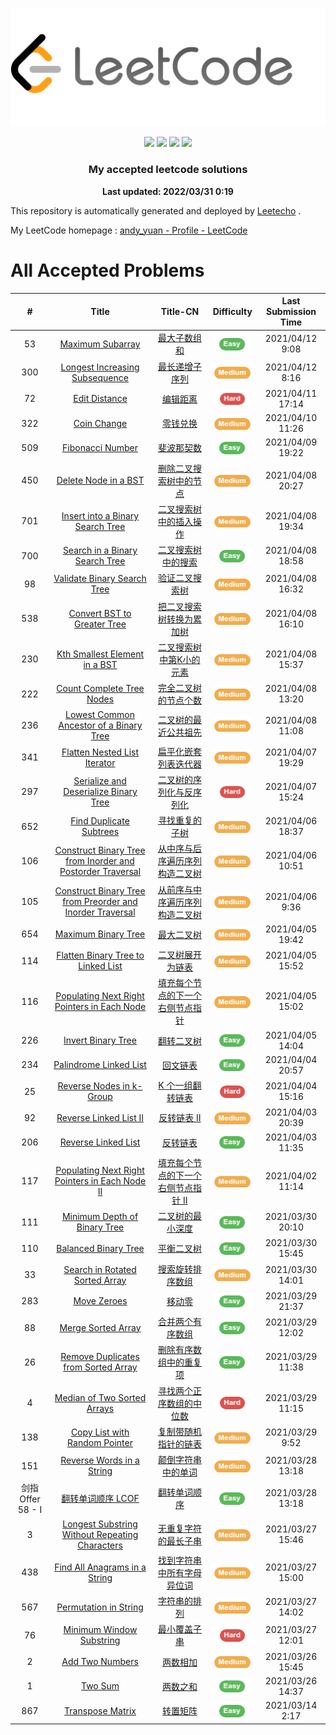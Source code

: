 ![](./imgs/leetcode.png.png)




<p align="center">
  <img src="https://img.shields.io/badge/44/2573-Solved/Total-blue.svg">
  <img src="https://img.shields.io/badge/Easy-14-green.svg">
  <img src="https://img.shields.io/badge/Medium-25-orange.svg">
  <img src="https://img.shields.io/badge/Hard-5-red.svg">
</p>
<h3 align="center">My accepted leetcode solutions</h3>
<p align="center">
  <b>Last updated: 2022/03/31 0:19</b>
  <br>
</p>





<!-- please do not delete this line in order to let people know about Leetecho. Appreciate that :) -->
This repository is automatically generated and deployed by [Leetecho](https://github.com/CallanBi/Leetecho) .

My LeetCode homepage : [andy_yuan - Profile - LeetCode](https://leetcode-cn.com/andy_yuan/)





# All Accepted Problems
|  #  | Title |  Title-CN  | Difficulty | Last Submission Time |
|:---:|:-----:|:-----:|:----------:|:----------:|
| 53 | [Maximum Subarray](problems/maximum-subarray.md) | [最大子数组和](problems/maximum-subarray.md) | ![](./imgs/easy.png) | 2021/04/12 9:08
| 300 | [Longest Increasing Subsequence](problems/longest-increasing-subsequence.md) | [最长递增子序列](problems/longest-increasing-subsequence.md) | ![](./imgs/medium.png) | 2021/04/12 8:16
| 72 | [Edit Distance](problems/edit-distance.md) | [编辑距离](problems/edit-distance.md) | ![](./imgs/hard.png) | 2021/04/11 17:14
| 322 | [Coin Change](problems/coin-change.md) | [零钱兑换](problems/coin-change.md) | ![](./imgs/medium.png) | 2021/04/10 11:26
| 509 | [Fibonacci Number](problems/fibonacci-number.md) | [斐波那契数](problems/fibonacci-number.md) | ![](./imgs/easy.png) | 2021/04/09 19:22
| 450 | [Delete Node in a BST](problems/delete-node-in-a-bst.md) | [删除二叉搜索树中的节点](problems/delete-node-in-a-bst.md) | ![](./imgs/medium.png) | 2021/04/08 20:27
| 701 | [Insert into a Binary Search Tree](problems/insert-into-a-binary-search-tree.md) | [二叉搜索树中的插入操作](problems/insert-into-a-binary-search-tree.md) | ![](./imgs/medium.png) | 2021/04/08 19:34
| 700 | [Search in a Binary Search Tree](problems/search-in-a-binary-search-tree.md) | [二叉搜索树中的搜索](problems/search-in-a-binary-search-tree.md) | ![](./imgs/easy.png) | 2021/04/08 18:58
| 98 | [Validate Binary Search Tree](problems/validate-binary-search-tree.md) | [验证二叉搜索树](problems/validate-binary-search-tree.md) | ![](./imgs/medium.png) | 2021/04/08 16:32
| 538 | [Convert BST to Greater Tree](problems/convert-bst-to-greater-tree.md) | [把二叉搜索树转换为累加树](problems/convert-bst-to-greater-tree.md) | ![](./imgs/medium.png) | 2021/04/08 16:10
| 230 | [Kth Smallest Element in a BST](problems/kth-smallest-element-in-a-bst.md) | [二叉搜索树中第K小的元素](problems/kth-smallest-element-in-a-bst.md) | ![](./imgs/medium.png) | 2021/04/08 15:37
| 222 | [Count Complete Tree Nodes](problems/count-complete-tree-nodes.md) | [完全二叉树的节点个数](problems/count-complete-tree-nodes.md) | ![](./imgs/medium.png) | 2021/04/08 13:20
| 236 | [Lowest Common Ancestor of a Binary Tree](problems/lowest-common-ancestor-of-a-binary-tree.md) | [二叉树的最近公共祖先](problems/lowest-common-ancestor-of-a-binary-tree.md) | ![](./imgs/medium.png) | 2021/04/08 11:08
| 341 | [Flatten Nested List Iterator](problems/flatten-nested-list-iterator.md) | [扁平化嵌套列表迭代器](problems/flatten-nested-list-iterator.md) | ![](./imgs/medium.png) | 2021/04/07 19:29
| 297 | [Serialize and Deserialize Binary Tree](problems/serialize-and-deserialize-binary-tree.md) | [二叉树的序列化与反序列化](problems/serialize-and-deserialize-binary-tree.md) | ![](./imgs/hard.png) | 2021/04/07 15:24
| 652 | [Find Duplicate Subtrees](problems/find-duplicate-subtrees.md) | [寻找重复的子树](problems/find-duplicate-subtrees.md) | ![](./imgs/medium.png) | 2021/04/06 18:37
| 106 | [Construct Binary Tree from Inorder and Postorder Traversal](problems/construct-binary-tree-from-inorder-and-postorder-traversal.md) | [从中序与后序遍历序列构造二叉树](problems/construct-binary-tree-from-inorder-and-postorder-traversal.md) | ![](./imgs/medium.png) | 2021/04/06 10:51
| 105 | [Construct Binary Tree from Preorder and Inorder Traversal](problems/construct-binary-tree-from-preorder-and-inorder-traversal.md) | [从前序与中序遍历序列构造二叉树](problems/construct-binary-tree-from-preorder-and-inorder-traversal.md) | ![](./imgs/medium.png) | 2021/04/06 9:36
| 654 | [Maximum Binary Tree](problems/maximum-binary-tree.md) | [最大二叉树](problems/maximum-binary-tree.md) | ![](./imgs/medium.png) | 2021/04/05 19:42
| 114 | [Flatten Binary Tree to Linked List](problems/flatten-binary-tree-to-linked-list.md) | [二叉树展开为链表](problems/flatten-binary-tree-to-linked-list.md) | ![](./imgs/medium.png) | 2021/04/05 15:52
| 116 | [Populating Next Right Pointers in Each Node](problems/populating-next-right-pointers-in-each-node.md) | [填充每个节点的下一个右侧节点指针](problems/populating-next-right-pointers-in-each-node.md) | ![](./imgs/medium.png) | 2021/04/05 15:02
| 226 | [Invert Binary Tree](problems/invert-binary-tree.md) | [翻转二叉树](problems/invert-binary-tree.md) | ![](./imgs/easy.png) | 2021/04/05 14:04
| 234 | [Palindrome Linked List](problems/palindrome-linked-list.md) | [回文链表](problems/palindrome-linked-list.md) | ![](./imgs/easy.png) | 2021/04/04 20:57
| 25 | [Reverse Nodes in k-Group](problems/reverse-nodes-in-k-group.md) | [K 个一组翻转链表](problems/reverse-nodes-in-k-group.md) | ![](./imgs/hard.png) | 2021/04/04 15:16
| 92 | [Reverse Linked List II](problems/reverse-linked-list-ii.md) | [反转链表 II](problems/reverse-linked-list-ii.md) | ![](./imgs/medium.png) | 2021/04/03 20:39
| 206 | [Reverse Linked List](problems/reverse-linked-list.md) | [反转链表](problems/reverse-linked-list.md) | ![](./imgs/easy.png) | 2021/04/03 11:35
| 117 | [Populating Next Right Pointers in Each Node II](problems/populating-next-right-pointers-in-each-node-ii.md) | [填充每个节点的下一个右侧节点指针 II](problems/populating-next-right-pointers-in-each-node-ii.md) | ![](./imgs/medium.png) | 2021/04/02 11:14
| 111 | [Minimum Depth of Binary Tree](problems/minimum-depth-of-binary-tree.md) | [二叉树的最小深度](problems/minimum-depth-of-binary-tree.md) | ![](./imgs/easy.png) | 2021/03/30 20:10
| 110 | [Balanced Binary Tree](problems/balanced-binary-tree.md) | [平衡二叉树](problems/balanced-binary-tree.md) | ![](./imgs/easy.png) | 2021/03/30 15:45
| 33 | [Search in Rotated Sorted Array](problems/search-in-rotated-sorted-array.md) | [搜索旋转排序数组](problems/search-in-rotated-sorted-array.md) | ![](./imgs/medium.png) | 2021/03/30 14:01
| 283 | [Move Zeroes](problems/move-zeroes.md) | [移动零](problems/move-zeroes.md) | ![](./imgs/easy.png) | 2021/03/29 21:37
| 88 | [Merge Sorted Array](problems/merge-sorted-array.md) | [合并两个有序数组](problems/merge-sorted-array.md) | ![](./imgs/easy.png) | 2021/03/29 12:02
| 26 | [Remove Duplicates from Sorted Array](problems/remove-duplicates-from-sorted-array.md) | [删除有序数组中的重复项](problems/remove-duplicates-from-sorted-array.md) | ![](./imgs/easy.png) | 2021/03/29 11:38
| 4 | [Median of Two Sorted Arrays](problems/median-of-two-sorted-arrays.md) | [寻找两个正序数组的中位数](problems/median-of-two-sorted-arrays.md) | ![](./imgs/hard.png) | 2021/03/29 11:15
| 138 | [Copy List with Random Pointer](problems/copy-list-with-random-pointer.md) | [复制带随机指针的链表](problems/copy-list-with-random-pointer.md) | ![](./imgs/medium.png) | 2021/03/29 9:52
| 151 | [Reverse Words in a String](problems/reverse-words-in-a-string.md) | [颠倒字符串中的单词](problems/reverse-words-in-a-string.md) | ![](./imgs/medium.png) | 2021/03/28 13:18
| 剑指 Offer 58 - I | [翻转单词顺序 LCOF](problems/fan-zhuan-dan-ci-shun-xu-lcof.md) | [翻转单词顺序](problems/fan-zhuan-dan-ci-shun-xu-lcof.md) | ![](./imgs/easy.png) | 2021/03/28 13:18
| 3 | [Longest Substring Without Repeating Characters](problems/longest-substring-without-repeating-characters.md) | [无重复字符的最长子串](problems/longest-substring-without-repeating-characters.md) | ![](./imgs/medium.png) | 2021/03/27 15:46
| 438 | [Find All Anagrams in a String](problems/find-all-anagrams-in-a-string.md) | [找到字符串中所有字母异位词](problems/find-all-anagrams-in-a-string.md) | ![](./imgs/medium.png) | 2021/03/27 15:00
| 567 | [Permutation in String](problems/permutation-in-string.md) | [字符串的排列](problems/permutation-in-string.md) | ![](./imgs/medium.png) | 2021/03/27 14:02
| 76 | [Minimum Window Substring](problems/minimum-window-substring.md) | [最小覆盖子串](problems/minimum-window-substring.md) | ![](./imgs/hard.png) | 2021/03/27 12:01
| 2 | [Add Two Numbers](problems/add-two-numbers.md) | [两数相加](problems/add-two-numbers.md) | ![](./imgs/medium.png) | 2021/03/26 15:45
| 1 | [Two Sum](problems/two-sum.md) | [两数之和](problems/two-sum.md) | ![](./imgs/easy.png) | 2021/03/26 14:37
| 867 | [Transpose Matrix](problems/transpose-matrix.md) | [转置矩阵](problems/transpose-matrix.md) | ![](./imgs/easy.png) | 2021/03/14 2:17

